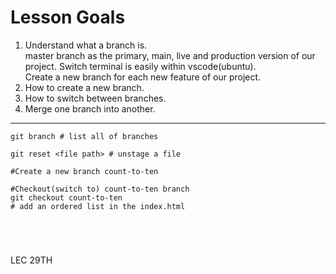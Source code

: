 # Lesson Goals #
1. Understand what a branch is.<br>
master branch as the primary, main, live and production version of our project.
Switch terminal is easily within vscode(ubuntu).<br>
Create a new branch for each new feature of our project. <br>
2. How to create a new branch.<br>
3. How to switch between branches.<br>
4. Merge one branch into another.<br>
-----------------------------------------------------------------
```
git branch # list all of branches

git reset <file path> # unstage a file

#Create a new branch count-to-ten

#Checkout(switch to) count-to-ten branch
git checkout count-to-ten
# add an ordered list in the index.html





```

LEC 29TH